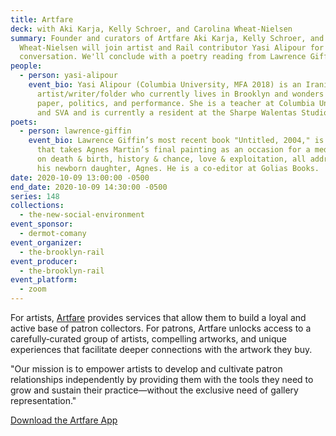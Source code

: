 ```yaml
---
title: Artfare
deck: with Aki Karja, Kelly Schroer, and Carolina Wheat-Nielsen
summary: Founder and curators of Artfare Aki Karja, Kelly Schroer, and Carolina
  Wheat-Nielsen will join artist and Rail contributor Yasi Alipour for a
  conversation. We'll conclude with a poetry reading from Lawrence Giffin.
people:
  - person: yasi-alipour
    event_bio: Yasi Alipour (Columbia University, MFA 2018) is an Iranian
      artist/writer/folder who currently lives in Brooklyn and wonders about
      paper, politics, and performance. She is a teacher at Columbia University
      and SVA and is currently a resident at the Sharpe Walentas Studio program.
poets:
  - person: lawrence-giffin
    event_bio: Lawrence Giffin’s most recent book "Untitled, 2004," is a long poem
      that takes Agnes Martin’s final painting as an occasion for a meditation
      on death & birth, history & chance, love & exploitation, all addressed to
      his newborn daughter, Agnes. He is a co-editor at Golias Books.
date: 2020-10-09 13:00:00 -0500
end_date: 2020-10-09 14:30:00 -0500
series: 148
collections:
  - the-new-social-environment
event_sponsor:
  - dermot-comany
event_organizer:
  - the-brooklyn-rail
event_producer:
  - the-brooklyn-rail
event_platform:
  - zoom
---
```

For artists, [Artfare](https://www.artfare.com) provides services that allow them to build a loyal and active base of patron collectors. For patrons, Artfare unlocks access to a carefully‑curated group of artists, compelling artworks, and unique experiences that facilitate deeper connections with the artwork they buy.

"Our mission is to empower artists to develop and cultivate patron relationships independently by providing them with the tools they need to grow and sustain their practice—without the exclusive need of gallery representation."

[Download the Artfare App](https://itunes.apple.com/us/app/artfare-discover-and-buy-art/id1439912745?ls=1&mt=8)